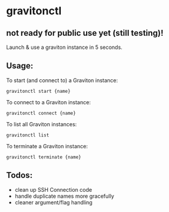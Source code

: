 # gravitonctl

## not ready for public use yet (still testing)!

 Launch & use a graviton instance in 5 seconds.

## Usage:
To start (and connect to) a Graviton instance:
```
gravitonctl start {name}
````

To connect to a Graviton instance:
```
gravitonctl connect {name}
```

To list all Graviton instances:
```
gravitonctl list
```

<!--
To stop a Graviton instance
```
gravitonctl stop {name}
``` 
-->

To terminate a Graviton instance:
```
gravitonctl terminate {name}
```

## Todos:
- clean up SSH Connection code
- handle duplicate names more gracefully
- cleaner argument/flag handling
